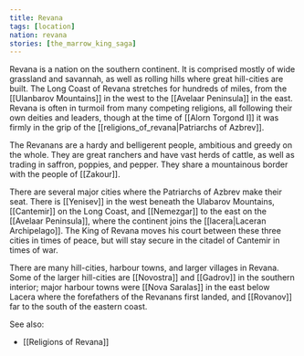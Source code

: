 ```yaml
---
title: Revana
tags: [location]
nation: revana
stories: [the_marrow_king_saga]
---
```


Revana is a nation on the southern continent. It is comprised mostly of wide grassland and savannah, as well as rolling hills where great hill-cities are built. The Long Coast of Revana stretches for hundreds of miles, from the [[Ulanbarov Mountains]] in the west to the [[Avelaar Peninsula]] in the east. Revana is often in turmoil from many competing religions, all following their own deities and leaders, though at the time of [[Alorn Torgond I]] it was firmly in the grip of the [[religions_of_revana|Patriarchs of Azbrev]].

The Revanans are a hardy and belligerent people, ambitious and greedy on the whole. They are great ranchers and have vast herds of cattle, as well as trading in saffron, poppies, and pepper. They share a mountainous border with the people of [[Zakour]].

There are several major cities where the Patriarchs of Azbrev make their seat. There is [[Yenisev]] in the west beneath the Ulabarov Mountains, [[Cantemir]] on the Long Coast, and [[Nemezgar]] to the east on the [[Avelaar Peninsula]], where the continent joins the [[lacera|Laceran Archipelago]]. The King of Revana moves his court between these three cities in times of peace, but will stay secure in the citadel of Cantemir in times of war.

There are many hill-cities, harbour towns, and larger villages in Revana. Some of the larger hill-cities are [[Novostra]] and [[Gadrov]] in the southern interior; major harbour towns were [[Nova Saralas]] in the east below Lacera where the forefathers of the Revanans first landed, and [[Rovanov]] far to the south of the eastern coast.

See also:

* [[Religions of Revana]]